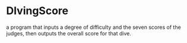 # DIvingScore
a program that inputs a degree of difficulty and the seven scores of the judges, then outputs the overall score for that dive.
